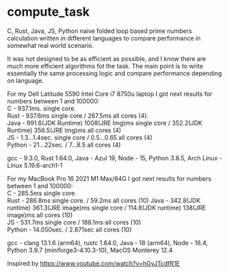 # compute_task
C, Rust, Java, JS, Python naive folded loop based prime numbers calculation written in different languages to compare performance in somewhat real world scenario.

It was not designed to be as efficient as possible, and I know there are much more efficient algorithms fot the task. The main point is to write essentially the same processing logic and compare performance depending on language.

For my Dell Latitude 5590 Intel Core i7 8750u laptop I got next results for numbers between 1 and 100000:  
C - 937.1ms. single core.  
Rust - 937.6ms single core / 267.5ms all cores (4).    
Java - 991.6(JDK Runtime) 1008(JRE Img)ms single core / 352.2(JDK Runtime) 356.5(JRE Img)ms all cores (4)  
JS - 1.3...1.4sec. single core / 0.5...0.65 all cores (4)  
Python - 21...22sec. / 7...8.5 all cores (4)  

gcc - 9.3.0, Rust 1.64.0, Java - Azul 19, Node - 15, Python 3.8.5, Arch Linux - Linux 5.19.6-arch1-1

For my MacBook Pro 16 2021 M1 Max/64G I got next results for numbers between 1 and 100000:  
C - 285.5ms single core.  
Rust - 286.8ms single core. / 59.2ms all cores (10)
Java - 342.8(JDK runtime) 361.3(JRE image)ms single core / 114.8(JDK runtime) 138(JRE image)ms all cores (10)   
JS - 531.7ms single core / 188.1ms all cores (10)  
Python - 14.050sec. / 2.871sec  all cores (10)

gcc - clang 13.1.6 (arm64), rustc 1.64.0, Java - 18 (arm64), Node - 18.4, Python 3.9.7 (miniforge3-4.10.3-10), MacOS Monterey 12.4

Inspired by https://www.youtube.com/watch?v=hGyJTcdfR1E



